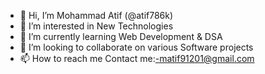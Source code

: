 - 👋 Hi, I’m  Mohammad Atif (@atif786k)
- 👀 I’m interested in New Technologies
- 🌱 I’m currently learning Web Development & DSA
- 💞️ I’m looking to collaborate on various Software projects
- 📫 How to reach me Contact me:-matif91201@gmail.com

<!---
atif786k/atif786k is a ✨ special ✨ repository because its `README.md` (this file) appears on your GitHub profile.
You can click the Preview link to take a look at your changes.
--->

